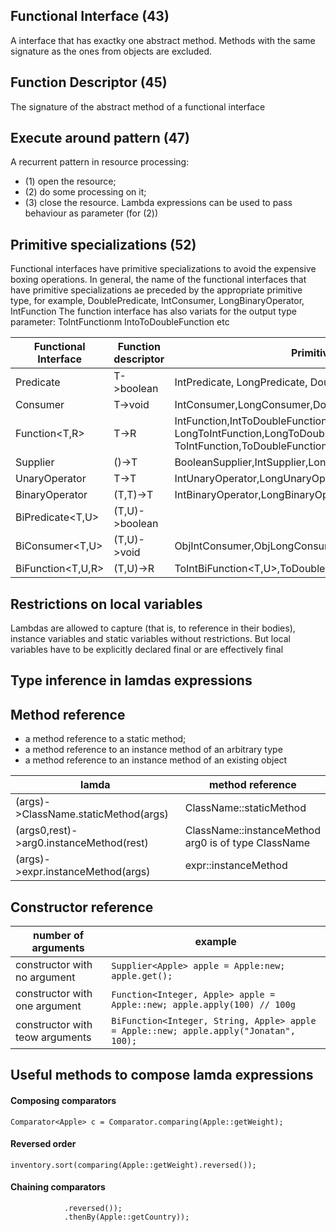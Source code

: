 Functional Interface (43)
-----------------------
A interface that has exactky one abstract method. 
Methods with the same signature as the ones from objects are excluded.

Function Descriptor (45)
-----------------------
The signature of the abstract method of a functional interface

Execute around pattern (47)
-----------------------
A recurrent pattern in resource processing: 
- (1) open the resource;
- (2) do some processing on it;
- (3) close the resource.
Lambda expressions can be used to pass behaviour as parameter (for (2))

Primitive specializations (52)
-----------------------
Functional interfaces have primitive specializations to avoid the 
expensive boxing operations.
In general, the name of the functional interfaces that have primitive
specializations ae preceded by the appropriate primitive type, 
for example, DoublePredicate, IntConsumer, LongBinaryOperator, IntFunction 
The function interface has also variats for the output type parameter:
ToIntFunction<T>m IntoToDoubleFunction etc

|Functional Interface|Function descriptor|Primitive specialization|
| ------------- | ------------- | ------------- |
|Predicate<T>|T->boolean|IntPredicate, LongPredicate, DoublePredicate|
|Consumer<T>|T->void|IntConsumer,LongConsumer,DoubleConsumer|
|Function<T,R>|T->R|IntFunction<R>,IntToDoubleFunction,IntToLongFunction,LongFunction<R>,<br>LongToIntFunction,LongToDoubleFunction,DoubleFunction<R>,<br>ToIntFunction<R>,ToDoubleFunction<R>, ToLongFunction<R>|
|Supplier<T>|()->T|BooleanSupplier,IntSupplier,LongSupplier,DoubleSupplier|
|UnaryOperator<T>|T->T|IntUnaryOperator,LongUnaryOperator,DoubleBinaryOperator|
|BinaryOperator|(T,T)->T|IntBinaryOperator,LongBinaryOperator,DoubleBinaryOperator|
|BiPredicate<T,U>|(T,U)->boolean|
|BiConsumer<T,U>|(T,U)->void|ObjIntConsumer<T>,ObjLongConsumer<T>,ObjDoubleConsumer<T>|
|BiFunction<T,U,R>|(T,U)->R|ToIntBiFunction<T,U>,ToDoubleBiFunction<T,U>,ToLongBiFunction<T,U>|

Restrictions on local variables
-----------------------
Lambdas are allowed to capture (that is, to reference in their bodies), instance variables and static
variables without restrictions. But local variables have to be explicitly declared final or are effectively final

Type inference in lamdas expressions
-----------------------

Method reference
-----------------------
- a method reference to a static method;
- a method reference to an instance method of an arbitrary type
- a method reference to an instance method of an existing object

|lamda|method reference|
| ------------- | ------------- |
|(args)->ClassName.staticMethod(args)|ClassName::staticMethod|
|(args0,rest)->arg0.instanceMethod(rest)|ClassName::instanceMethod<br>arg0 is of type ClassName|
|(args)->expr.instanceMethod(args)|expr::instanceMethod|

Constructor reference
-----------------------
|number of arguments|example|
| ------------- | ------------- |
|constructor with no argument| `Supplier<Apple> apple = Apple:new; apple.get();`|
|constructor with one argument| `Function<Integer, Apple> apple = Apple::new; apple.apply(100) // 100g`|
|constructor with teow arguments|`BiFunction<Integer, String, Apple> apple = Apple::new; apple.apply("Jonatan", 100);`|
  
Useful methods to compose lamda expressions
-----------------------
#### Composing comparators
`Comparator<Apple> c = Comparator.comparing(Apple::getWeight);`
#### Reversed order
`inventory.sort(comparing(Apple::getWeight).reversed());`
#### Chaining comparators
```inventory.sort(comparing(Apple::getWeight)
            .reversed());
            .thenBy(Apple::getCountry));
```












